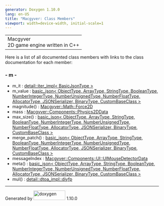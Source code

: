 ```yaml
---
generator: Doxygen 1.10.0
lang: en-US
title: "Macgyver: Class Members"
viewport: width=device-width, initial-scale=1
---
```


<div id="top">

<div id="titlearea">

<table data-cellspacing="0" data-cellpadding="0">
<colgroup>
<col style="width: 100%" />
</colgroup>
<tbody>
<tr id="projectrow" class="odd">
<td id="projectalign"><div id="projectname">
Macgyver
</div>
<div id="projectbrief">
2D game engine written in C++
</div></td>
</tr>
</tbody>
</table>

</div>

<div id="main-nav">

</div>

</div>

<div class="contents">

<div class="textblock">

Here is a list of all documented class members with links to the class
documentation for each member:

</div>

### <span id="index_m"></span>- m -

- m_it : <a
  href="classdetail_1_1iter__impl.html#a79b7b8c6b778d9f7e76b086b45d9ea2e"
  class="el">detail::iter_impl&lt; BasicJsonType &gt;</a>
- m_value : <a href="classbasic__json.html#acd0f167153f047a246b51858d7c921b8"
  class="el">basic_json&lt; ObjectType, ArrayType, StringType,
  BooleanType, NumberIntegerType, NumberUnsignedType, NumberFloatType,
  AllocatorType, JSONSerializer, BinaryType, CustomBaseClass &gt;</a>
- magnitude() : <a
  href="class_macgyver_1_1_math_1_1_force2_d.html#aa4842b5726dd497eb168ad91be6111ea"
  class="el">Macgyver::Math::Force2D</a>
- mass : <a
  href="struct_macgyver_1_1_components_1_1_physics2_d_data.html#a06443ea989e7206bce1248bb2ccfd909"
  class="el">Macgyver::Components::Physics2DData</a>
- max_size() : <a href="classbasic__json.html#a380f98b02e7d50cf28af056a6ad8ffe6"
  class="el">basic_json&lt; ObjectType, ArrayType, StringType,
  BooleanType, NumberIntegerType, NumberUnsignedType, NumberFloatType,
  AllocatorType, JSONSerializer, BinaryType, CustomBaseClass &gt;</a>
- merge_patch() : <a href="classbasic__json.html#a8676ac2433fe299b8d420f00a0741395"
  class="el">basic_json&lt; ObjectType, ArrayType, StringType,
  BooleanType, NumberIntegerType, NumberUnsignedType, NumberFloatType,
  AllocatorType, JSONSerializer, BinaryType, CustomBaseClass &gt;</a>
- messageIndex : <a
  href="struct_macgyver_1_1_components_1_1_u_i_1_1_u_i_mouse_detector_data.html#a6c5d3215693cf39eb1a60d92fc983e0d"
  class="el">Macgyver::Components::UI::UIMouseDetectorData</a>
- meta() : <a href="classbasic__json.html#a7b435c2ed2db99cb1daa78ae3c6c4580"
  class="el">basic_json&lt; ObjectType, ArrayType, StringType,
  BooleanType, NumberIntegerType, NumberUnsignedType, NumberFloatType,
  AllocatorType, JSONSerializer, BinaryType, CustomBaseClass &gt;</a>
- mul() : <a
  href="structdetail_1_1dtoa__impl_1_1diyfp.html#a046c61f2c13411677eedfb5b9b7a8226"
  class="el">detail::dtoa_impl::diyfp</a>

</div>

------------------------------------------------------------------------

<span class="small">Generated
by [<img src="doxygen.svg" class="footer" width="104" height="31"
alt="doxygen" />](https://www.doxygen.org/index.html) 1.10.0</span>
